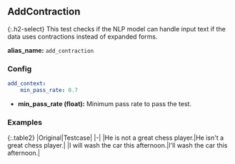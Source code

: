 
## AddContraction

<div class="main-docs" markdown="1"><div class="h3-box" markdown="1">

{:.h2-select}
This test checks if the NLP model can handle input text if the data uses contractions instead of expanded forms.

**alias_name:** `add_contraction`

</div><div class="h3-box" markdown="1">

### Config
```yaml
add_context:
    min_pass_rate: 0.7
```
- **min_pass_rate (float):** Minimum pass rate to pass the test.

### Examples

{:.table2}
|Original|Testcase|
|-|
|He is not a great chess player.|He isn't a great chess player.|
|I will wash the car this afternoon.|I'll wash the car this afternoon.|


</div></div>
